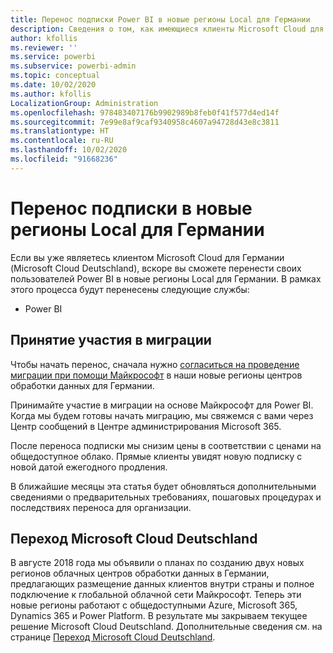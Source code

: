 ```yaml
---
title: Перенос подписки Power BI в новые регионы Local для Германии
description: Сведения о том, как имеющиеся клиенты Microsoft Cloud для Германии (Microsoft Cloud Deutschland) могут перенести своих пользователей Power BI в новые регионы Local для Германии.
author: kfollis
ms.reviewer: ''
ms.service: powerbi
ms.subservice: powerbi-admin
ms.topic: conceptual
ms.date: 10/02/2020
ms.author: kfollis
LocalizationGroup: Administration
ms.openlocfilehash: 978483407176b9902989b8feb0f41f577d4ed14f
ms.sourcegitcommit: 7e99e8af9caf9340958c4607a94728d43e8c3811
ms.translationtype: HT
ms.contentlocale: ru-RU
ms.lasthandoff: 10/02/2020
ms.locfileid: "91668236"
---
```

# <a name="migrate-your-subscription-to-the-new-local-german-regions"></a>Перенос подписки в новые регионы Local для Германии

Если вы уже являетесь клиентом Microsoft Cloud для Германии (Microsoft Cloud Deutschland), вскоре вы сможете перенести своих пользователей Power BI в новые регионы Local для Германии. В рамках этого процесса будут перенесены следующие службы:

* Power BI

## <a name="opt-in-to-migration"></a>Принятие участия в миграции

Чтобы начать перенос, сначала нужно [согласиться на проведение миграции при помощи Майкрософт](/microsoft-365/enterprise/ms-cloud-germany-migration-opt-in) в наши новые регионы центров обработки данных для Германии.

Принимайте участие в миграции на основе Майкрософт для Power BI. Когда мы будем готовы начать миграцию, мы свяжемся с вами через Центр сообщений в Центре администрирования Microsoft 365.

После переноса подписки мы снизим цены в соответствии с ценами на общедоступное облако. Прямые клиенты увидят новую подписку с новой датой ежегодного продления.

В ближайшие месяцы эта статья будет обновляться дополнительными сведениями о предварительных требованиях, пошаговых процедурах и последствиях переноса для организации.

## <a name="microsoft-cloud-deutschland-transition"></a>Переход Microsoft Cloud Deutschland

В августе 2018 года мы объявили о планах по созданию двух новых регионов облачных центров обработки данных в Германии, предлагающих размещение данных клиентов внутри страны и полное подключение к глобальной облачной сети Майкрософт. Теперь эти новые регионы работают с общедоступными Azure, Microsoft 365, Dynamics 365 и Power Platform. В результате мы закрываем текущее решение Microsoft Cloud Deutschland. Дополнительные сведения см. на странице [Переход Microsoft Cloud Deutschland](https://www.microsoft.com/cloud-platform/germany-cloud-regions).
